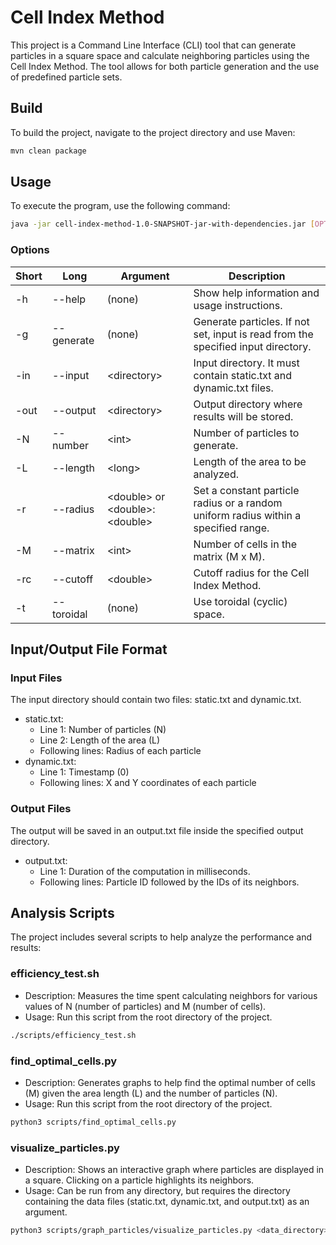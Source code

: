 # Cell Index Method

This project is a Command Line Interface (CLI) tool that can generate particles in a square space and calculate neighboring particles using the Cell Index Method. The tool allows for both particle generation and the use of predefined particle sets.

## Build

To build the project, navigate to the project directory and use Maven:

```bash
mvn clean package
```

## Usage
To execute the program, use the following command:

```bash
java -jar cell-index-method-1.0-SNAPSHOT-jar-with-dependencies.jar [OPTIONS]
```

### Options

Short|	Long|	Argument|	Description
--- | --- | --- | ---
-h	|--help	|(none)	|Show help information and usage instructions.
-g	|--generate|	(none)|	Generate particles. If not set, input is read from the specified input directory.
-in	|--input	|\<directory\>	|Input directory. It must contain static.txt and dynamic.txt files.
-out|	--output	|\<directory\>|	Output directory where results will be stored.
-N	|--number	|\<int\>	|Number of particles to generate.
-L	|--length	|\<long\>|	Length of the area to be analyzed.
-r	|--radius	|\<double\> or \<double\>:\<double\>|	Set a constant particle radius or a random uniform radius within a specified range.
-M	|--matrix	|\<int\>	|Number of cells in the matrix (M x M).
-rc	|--cutoff	|\<double\>|	Cutoff radius for the Cell Index Method.
-t	|--toroidal	|(none)	|Use toroidal (cyclic) space.

## Input/Output File Format
### Input Files
The input directory should contain two files: static.txt and dynamic.txt.

- static.txt:
    - Line 1: Number of particles (N)
    - Line 2: Length of the area (L)
    - Following lines: Radius of each particle
- dynamic.txt:
    - Line 1: Timestamp (0)
    - Following lines: X and Y coordinates of each particle

### Output Files
The output will be saved in an output.txt file inside the specified output directory.

- output.txt:
    - Line 1: Duration of the computation in milliseconds.
    - Following lines: Particle ID followed by the IDs of its neighbors.


## Analysis Scripts
The project includes several scripts to help analyze the performance and results:

### efficiency_test.sh
- Description: Measures the time spent calculating neighbors for various values of N (number of particles) and M (number of cells).
- Usage: Run this script from the root directory of the project.

```bash
./scripts/efficiency_test.sh
```

### find_optimal_cells.py
- Description: Generates graphs to help find the optimal number of cells (M) given the area length (L) and the number of particles (N).
- Usage: Run this script from the root directory of the project.

```bash
python3 scripts/find_optimal_cells.py
```

### visualize_particles.py
- Description: Shows an interactive graph where particles are displayed in a square. Clicking on a particle highlights its neighbors.
- Usage: Can be run from any directory, but requires the directory containing the data files (static.txt, dynamic.txt, and output.txt) as an argument.

```bash
python3 scripts/graph_particles/visualize_particles.py <data_directory>
```
